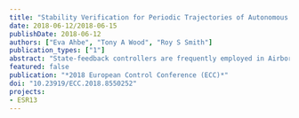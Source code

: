 ```yaml
---
title: "Stability Verification for Periodic Trajectories of Autonomous Kite Power Systems"
date: 2018-06-12/2018-06-15
publishDate: 2018-06-12
authors: ["Eva Ahbe", "Tony A Wood", "Roy S Smith"]
publication_types: ["1"]
abstract: "State-feedback controllers are frequently employed in Airborne Wind Energy systems to follow reference flight paths In this paper we compute the region of attraction (ROA) of path-stabilizing feedback gains around a periodic trajectory as typically flown by a power generating kite The feedback gains are obtained from applying a time-varying periodic Linear Quadratic Regulator to the system expressed in transversal coordinates To compute the ROA we formulate Lyapunov stability conditions which we verify by Sum-of-Squares programs These programs are posed as an optimization problem for which we compare various definitions of the cost function representing the size of the ROA In a numeric case study we demonstrate that the maximization of an expanding ellipse inside of quartic Lyapunov functions leads to significantly larger verified ROAs compared to the standard approach of optimizing over the scaling of the sublevel set of a quadratic Lyapunov function"
featured: false
publication: "*2018 European Control Conference (ECC)*"
doi: "10.23919/ECC.2018.8550252"
projects:
- ESR13
---
```


